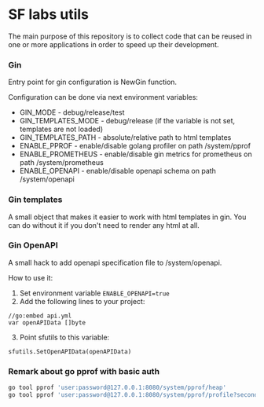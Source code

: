 # SF labs utils
The main purpose of this repository is to collect code that can be reused in one or more applications in order to speed up their development.

### Gin
Entry point for gin configuration is NewGin function.

Configuration can be done via next environment variables:
* GIN_MODE - debug/release/test
* GIN_TEMPLATES_MODE - debug/release (if the variable is not set, templates are not loaded)
* GIN_TEMPLATES_PATH - absolute/relative path to html templates
* ENABLE_PPROF - enable/disable golang profiler on path /system/pprof
* ENABLE_PROMETHEUS - enable/disable gin metrics for prometheus on path /system/prometheus
* ENABLE_OPENAPI - enable/disable openapi schema on path /system/openapi

### Gin templates
A small object that makes it easier to work with html templates in gin.
You can do without it if you don't need to render any html at all.

### Gin OpenAPI
A small hack to add openapi specification file to /system/openapi.

How to use it:
1. Set environment variable ```ENABLE_OPENAPI=true```
2. Add the following lines to your project:
```golang
//go:embed api.yml
var openAPIData []byte
```
3. Point sfutils to this variable:
```golang
sfutils.SetOpenAPIData(openAPIData)
```

### Remark about go pprof with basic auth
```bash
go tool pprof 'user:password@127.0.0.1:8080/system/pprof/heap'
go tool pprof 'user:password@127.0.0.1:8080/system/pprof/profile?seconds=30'
```